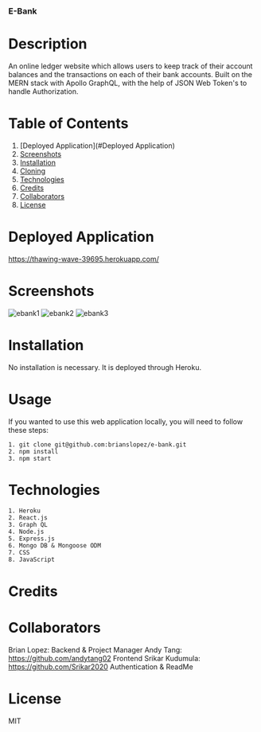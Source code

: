 ### E-Bank

# Description 

An online ledger website which allows users to keep track of their account balances and the transactions on each of their bank accounts. Built on the MERN stack with Apollo GraphQL, with the help of JSON Web Token's to handle Authorization.

# Table of Contents 

1. [Deployed Application](#Deployed Application)
2. [Screenshots](#Screenshots)
3. [Installation](#Installation)
4. [Cloning](#Usage)
5. [Technologies](#Technologies)
6. [Credits](#Credits)
7. [Collaborators](#Collaborators)
8. [License](#License)


# Deployed Application

https://thawing-wave-39695.herokuapp.com/

# Screenshots

![ebank1](https://user-images.githubusercontent.com/61364418/105698023-2b668880-5eba-11eb-883c-9444d17920ba.JPG)
![ebank2](https://user-images.githubusercontent.com/61364418/105698026-2c97b580-5eba-11eb-8253-95fc6732a79c.JPG)
![ebank3](https://user-images.githubusercontent.com/61364418/105698028-2dc8e280-5eba-11eb-9cad-70217ae18f2f.JPG)

# Installation
 
No installation is necessary. It is deployed through Heroku. 

# Usage

If you wanted to use this web application locally, you will need to follow these steps: 

	1. git clone git@github.com:brianslopez/e-bank.git
	2. npm install
	3. npm start

# Technologies

	1. Heroku 
	2. React.js
	3. Graph QL
	4. Node.js
	5. Express.js
	6. Mongo DB & Mongoose ODM
	7. CSS
	8. JavaScript

# Credits 

# Collaborators 
 			
Brian Lopez: Backend & Project Manager 
Andy Tang: https://github.com/andytang02	Frontend 
Srikar Kudumula: https://github.com/Srikar2020   Authentication & ReadMe

# License

MIT

